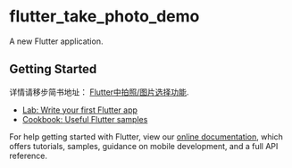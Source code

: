 # flutter_take_photo_demo

A new Flutter application.

## Getting Started

详情请移步简书地址：
[Flutter中拍照/图片选择功能](https://www.jianshu.com/p/91154c53a8d3).

- [Lab: Write your first Flutter app](https://flutter.dev/docs/get-started/codelab)
- [Cookbook: Useful Flutter samples](https://flutter.dev/docs/cookbook)

For help getting started with Flutter, view our
[online documentation](https://flutter.dev/docs), which offers tutorials,
samples, guidance on mobile development, and a full API reference.
